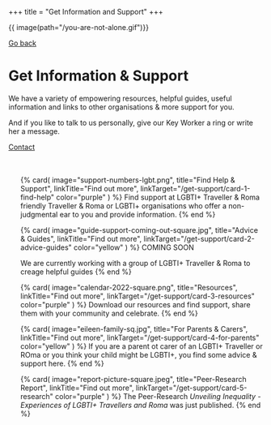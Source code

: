 +++
title = "Get Information and Support"
+++

{{ image(path="/you-are-not-alone.gif")}}

[Go back](/home)

# Get Information & Support

We have a variety of empowering resources, helpful guides, useful information and links to other organisations & more support for you. 

<div class="narrow-side-column" style="margin-bottom: 3rem;">
    
And if you like to talk to us personally, give our Key Worker a ring or write her a message.
   
<div><a class="button button--blue" href="/contact">Contact</a></div>
</div>

<ul class="card-list">
{% card(
	image="support-numbers-lgbt.png",
	title="Find Help & Support",
	linkTitle="Find out more",
	linkTarget="/get-support/card-1-find-help"
	color="purple"
) %}
Find support at LGBTI+ Traveller & Roma friendly Traveller & Roma or LGBTI+ organisations who offer a non-judgmental ear to you and provide information.
{% end %}

{% card(
	image="guide-support-coming-out-square.jpg",
	title="Advice & Guides",
	linkTitle="Find out more",
	linkTarget="/get-support/card-2-advice-guides"
	color="yellow"
) %}
COMING SOON

We are currently working with a group of LGBTI+ Traveller & Roma to creage helpful guides
{% end %}

{% card(
	image="calendar-2022-square.png",
	title="Resources",
	linkTitle="Find out more",
	linkTarget="/get-support/card-3-resources"
	color="purple"
) %}
Download our resources and find support, share them with your community and celebrate.
{% end %}

{% card(
	image="eileen-family-sq.jpg",
	title="For Parents & Carers",
	linkTitle="Find out more",
	linkTarget="/get-support/card-4-for-parents"
	color="yellow"
) %}
If you are a parent ot carer of an LGBTI+ Traveller or ROma or you think your child might be LGBTI+, you find some advice & support here.
{% end %}

{% card(
	image="report-picture-square.jpeg",
	title="Peer-Research Report",
	linkTitle="Find out more",
	linkTarget="/get-support/card-5-research"
	color="purple"
) %}
The Peer-Research *Unveiling Inequality - Experiences of LGBTI+ Travellers and Roma* was just published.
{% end %}
</ul>

